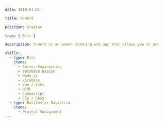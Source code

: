```yaml
---
date: 2018-01-01

title: YaHerd

position: Creator

tags: [ Bits ]

description: YaHerd is an event planning web app that allows you to organize your friends whether or not they have Facebook. I created it because many of my friends left Facebook over privacy concerns, leading to the absurd situation of texting them screenshots of upcoming Facebook events I was planning. With YaHerd you can have an attractive and streamlined event planning experience, no account necessary.

skills:
  - type: Bits
    items:
      - Server Engineering
      - Database Design
      - Node.js
      - Firebase
      - Vue / Vuex
      - HTML
      - Javascript
      - CSS / SASS
  - type: Battlestar Galactica
    items:
      - Project Management
---
```

